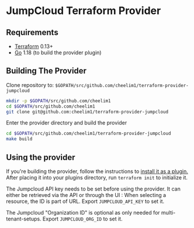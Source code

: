 # JumpCloud Terraform Provider

## Requirements

- [Terraform](https://www.terraform.io/downloads.html) 0.13+
- [Go](https://golang.org/doc/install) 1.18 (to build the provider plugin)

## Building The Provider

Clone repository to: `$GOPATH/src/github.com/cheelim1/terraform-provider-jumpcloud`

```sh
mkdir -p $GOPATH/src/github.com/cheelim1
cd $GOPATH/src/github.com/cheelim1
git clone git@github.com:cheelim1/terraform-provider-jumpcloud
```

Enter the provider directory and build the provider

```sh
cd $GOPATH/src/github.com/cheelim1/terraform-provider-jumpcloud
make build
```

## Using the provider

If you're building the provider, follow the instructions to [install it as a plugin.](https://www.terraform.io/docs/plugins/basics.html#installing-a-plugin) After placing it into your plugins directory,  run `terraform init` to initialize it.

The Jumpcloud API key needs to be set before using the provider. It can either be retrieved via the API or through the UI : When selecting a resource, the ID is part of URL.
Export `JUMPCLOUD_API_KEY` to set it.

The Jumpcloud "Organization ID" is optional as only needed for multi-tenant-setups.
Export `JUMPCLOUD_ORG_ID` to set it.
